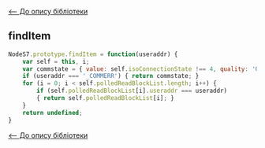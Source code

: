 [<-- До опису бібліотеки](README.md) 

## findItem

```js
NodeS7.prototype.findItem = function(useraddr) {
	var self = this, i;
	var commstate = { value: self.isoConnectionState !== 4, quality: 'OK' };
	if (useraddr === '_COMMERR') { return commstate; }
	for (i = 0; i < self.polledReadBlockList.length; i++) {
		if (self.polledReadBlockList[i].useraddr === useraddr) 
        { return self.polledReadBlockList[i]; }
	}
	return undefined;
}
```





[<-- До опису бібліотеки](README.md) 





